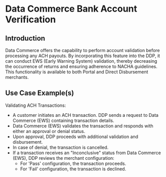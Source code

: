 # Data Commerce Bank Account Verification

## Introduction

Data Commerce offers the capability to perform account validation before processing any ACH payouts. By incorporating this feature into the DDP, it can conduct EWS (Early Warning System) validation, thereby decreasing the occurrence of returns and ensuring adherence to NACHA guidelines. This functionality is available to both Portal and Direct Disbursement merchants.

## Use Case Example(s)

Validating ACH Transactions:
- A customer initiates an ACH transaction. DDP sends a request to Data Commerce (EWS) containing transaction details.
- Data Commerce (EWS) validates the transaction and responds with either an approval or denial status.
- Upon approval, DDP proceeds with additional validation and disbursement.
- In case of denial, the transaction is cancelled.
- If a transaction receives an "Inconclusive" status from Data Commerce (EWS), DDP reviews the merchant configuration:
  * For 'Pass' configuration, the transaction proceeds.
  * For 'Fail' configuration, the transaction is declined.
